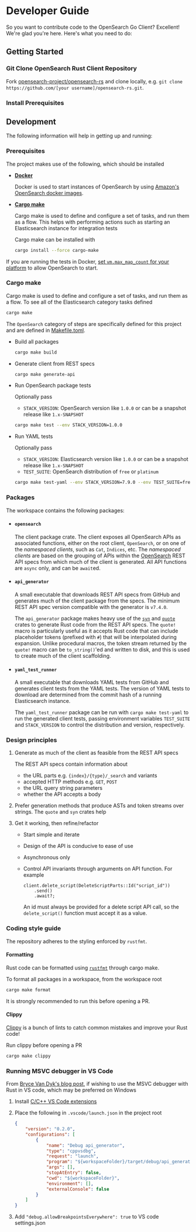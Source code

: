 # Developer Guide

So you want to contribute code to the OpenSearch Go Client?  Excellent!  We're glad you're here.  Here's what you need to do:

## Getting Started

### Git Clone OpenSearch Rust Client Repository

Fork [opensearch-project/opensearch-rs](https://github.com/opensearch-project/opensearch-rs) and clone locally,
e.g. `git clone https://github.com/[your username]/opensearch-rs.git`.

### Install Prerequisites

## Development

The following information will help in getting up and running:

### Prerequisites

The project makes use of the following, which should be installed

- [**Docker**](https://www.docker.com/)

  Docker is used to start instances of OpenSearch by using
  [Amazon's OpenSearch docker images](https://hub.docker.com/r/opensearchproject/opensearch).

- [**Cargo make**](https://sagiegurari.github.io/cargo-make/)

  Cargo make is used to define and configure a set of tasks, and run them as a flow. This helps with performing actions
  such as starting an Elasticsearch instance for integration tests

  Cargo make can be installed with

  ```sh
  cargo install --force cargo-make
  ```


If you are running the tests in Docker, [set `vm.max_map_count` for your platform](https://www.elastic.co/guide/en/elasticsearch/reference/current/docker.html#_set_vm_max_map_count_to_at_least_262144) to allow OpenSearch to start.

### Cargo make

Cargo make is used to define and configure a set of tasks, and run them as a flow. To see all of the Elasticsearch
category tasks defined

```sh
cargo make
```

The `OpenSearch` category of steps are specifically defined for this project and are defined in
[Makefile.toml](Makefile.toml).

- Build all packages

  ```sh
  cargo make build
  ```

- Generate client from REST specs

  ```sh
  cargo make generate-api
  ```

- Run OpenSearch package tests

  Optionally pass

  - `STACK_VERSION`: OpenSearch version like `1.0.0` or can be
  a snapshot release like `1.x-SNAPSHOT`

  ```sh
  cargo make test --env STACK_VERSION=1.0.0
  ```

- Run YAML tests

  Optionally pass

  - `STACK_VERSION`: Elasticsearch version like `1.0.0` or can be
  a snapshot release like `1.x-SNAPSHOT`
  - `TEST_SUITE`: OpenSearch distribution of `free` or `platinum`

  ```sh
  cargo make test-yaml --env STACK_VERSION=7.9.0 --env TEST_SUITE=free
  ```

### Packages

The workspace contains the following packages:

- #### `opensearch`

  The client package crate. The client exposes all OpenSearch APIs as associated functions, either on
the root client, `OpenSearch`, or on one of the _namespaced clients_, such as `Cat`, `Indices`, etc. The _namespaced clients_
are based on the grouping of APIs within the [OpenSearch](https://github.com/opensearch-project/opensearch-specification/tree/main/specification) REST API specs from which much of the client is generated.
All API functions are `async` only, and can be `await`ed.

- #### `api_generator`

  A small executable that downloads REST API specs from GitHub and generates much of the client package from the specs.
The minimum REST API spec version compatible with the generator is `v7.4.0`.

  The `api_generator` package makes heavy use of the [`syn`](https://docs.rs/syn/1.0.5/syn/) and [`quote`](https://docs.rs/quote/1.0.2/quote/) crates to generate Rust code from the REST API specs.
The `quote!` macro is particularly useful as it accepts Rust code that can include placeholder tokens (prefixed with `#`)
that will be interpolated during expansion. Unlike procedural macros, the token stream returned by the `quote!` macro
can be `to_string()`'ed and written to disk, and this is used to create much of the client scaffolding.

- #### `yaml_test_runner`

  A small executable that downloads YAML tests from GitHub and generates client tests from the YAML tests. The
  version of YAML tests to download are determined from the commit hash of a running Elasticsearch instance.

  The `yaml_test_runner` package can be run with `cargo make test-yaml` to run the generated client tests,
  passing environment variables `TEST_SUITE` and `STACK_VERSION` to control the distribution and version,
  respectively.

### Design principles

1. Generate as much of the client as feasible from the REST API specs

    The REST API specs contain information about
    - the URL parts e.g. `{index}/{type}/_search` and variants
    - accepted HTTP methods e.g. `GET`, `POST`
    - the URL query string parameters
    - whether the API accepts a body

2. Prefer generation methods that produce ASTs and token streams over strings.
The `quote` and `syn` crates help

3. Get it working, then refine/refactor

    - Start simple and iterate
    - Design of the API is conducive to ease of use
    - Asynchronous only
    - Control API invariants through arguments on API function. For example

      ```no_run
      client.delete_script(DeleteScriptParts::Id("script_id"))
          .send()
          .await?;
      ```

      An id must always be provided for a delete script API call, so the `delete_script()` function
      must accept it as a value.

### Coding style guide

The repository adheres to the styling enforced by `rustfmt`.

#### Formatting

Rust code can be formatted using [`rustfmt`](https://github.com/rust-lang/rustfmt) through cargo make.

To format all packages in a workspace, from the workspace root

```sh
cargo make format
```

It is strongly recommended to run this before opening a PR.

#### Clippy

[Clippy](https://github.com/rust-lang/rust-clippy) is a bunch of lints to catch common mistakes and improve your Rust code!

Run clippy before opening a PR

```sh
cargo make clippy
```

### Running MSVC debugger in VS Code

From [Bryce Van Dyk's blog post](https://www.brycevandyk.com/debug-rust-on-windows-with-visual-studio-code-and-the-msvc-debugger/),
if wishing to use the MSVC debugger with Rust in VS code, which may be preferred on Windows

1. Install [C/C++ VS Code extensions](https://marketplace.visualstudio.com/items?itemName=ms-vscode.cpptools)

2. Place the following in `.vscode/launch.json` in the project root

    ```json
    {
        "version": "0.2.0",
        "configurations": [
            {
                "name": "Debug api_generator",
                "type": "cppvsdbg",
                "request": "launch",
                "program": "${workspaceFolder}/target/debug/api_generator.exe",
                "args": [],
                "stopAtEntry": false,
                "cwd": "${workspaceFolder}",
                "environment": [],
                "externalConsole": false
            }
        ]
    }
    ```

3. Add `"debug.allowBreakpointsEverywhere": true` to VS code settings.json
